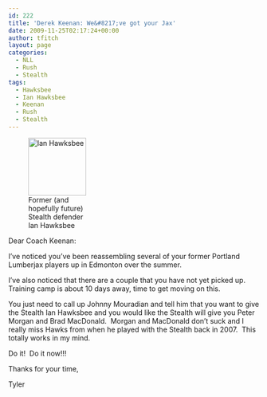 ```yaml
---
id: 222
title: 'Derek Keenan: We&#8217;ve got your Jax'
date: 2009-11-25T02:17:24+00:00
author: tfitch
layout: page
categories:
  - NLL
  - Rush
  - Stealth
tags:
  - Hawksbee
  - Ian Hawksbee
  - Keenan
  - Rush
  - Stealth
---
```

<figure id="attachment_223" aria-describedby="caption-attachment-223" style="width: 116px" class="wp-caption alignright"><img class="size-full wp-image-223" title="Ian Hawksbee" src="http://thestealthdragon.com/wp-content/uploads/2009/11/hawksbee.jpg" alt="Ian Hawksbee" width="116" height="116" /><figcaption id="caption-attachment-223" class="wp-caption-text">Former (and hopefully future) Stealth defender Ian Hawksbee</figcaption></figure>  
Dear Coach Keenan: 

I&#8217;ve noticed you&#8217;ve been reassembling several of your former Portland Lumberjax players up in Edmonton over the summer.

I&#8217;ve also noticed that there are a couple that you have not yet picked up.  Training camp is about 10 days away, time to get moving on this.

You just need to call up Johnny Mouradian and tell him that you want to give the Stealth Ian Hawksbee and you would like the Stealth will give you Peter Morgan and Brad MacDonald.  Morgan and MacDonald don&#8217;t suck and I really miss Hawks from when he played with the Stealth back in 2007.  This totally works in my mind.

Do it!  Do it now!!!

Thanks for your time,

Tyler
